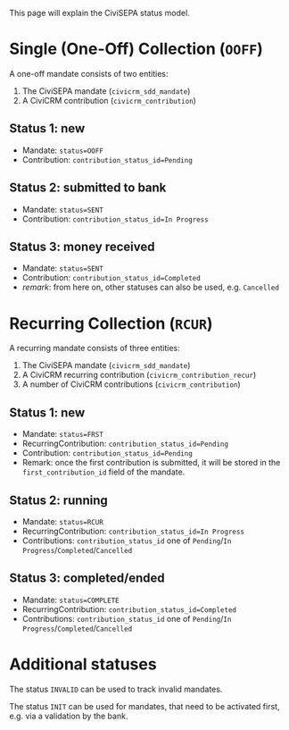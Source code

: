 This page will explain the CiviSEPA status model.

# Single (One-Off) Collection (``OOFF``)

A one-off mandate consists of two entities:
1. The CiviSEPA mandate (``civicrm_sdd_mandate``)
2. A CiviCRM contribution (``civicrm_contribution``)

## Status 1: new
* Mandate: ``status=OOFF``
* Contribution: ``contribution_status_id=Pending``

## Status 2: submitted to bank
* Mandate: ``status=SENT``
* Contribution: ``contribution_status_id=In Progress``

## Status 3: money received
* Mandate: ``status=SENT``
* Contribution: ``contribution_status_id=Completed`` 
* *remark*: from here on, other statuses can also be used, e.g. ``Cancelled``


# Recurring Collection (``RCUR``)

A recurring mandate consists of three entities:
1. The CiviSEPA mandate (``civicrm_sdd_mandate``)
2. A CiviCRM recurring contribution (``civicrm_contribution_recur``)
3. A number of CiviCRM contributions (``civicrm_contribution``)

## Status 1: new
* Mandate: ``status=FRST``
* RecurringContribution: ``contribution_status_id=Pending``
* Contribution: ``contribution_status_id=Pending``
* Remark: once the first contribution is submitted, it will be stored in the ``first_contribution_id`` field of the mandate.

## Status 2: running
* Mandate: ``status=RCUR``
* RecurringContribution: ``contribution_status_id=In Progress``
* Contributions: ``contribution_status_id`` one of ``Pending``/``In Progress``/``Completed``/``Cancelled``

## Status 3: completed/ended
* Mandate: ``status=COMPLETE``
* RecurringContribution: ``contribution_status_id=Completed``
* Contributions: ``contribution_status_id`` one of  ``Pending``/``In Progress``/``Completed``/``Cancelled``

# Additional statuses

The status ``INVALID`` can be used to track invalid mandates.

The status ``INIT`` can be used for mandates, that need to be activated first, e.g. via a validation by the bank.
